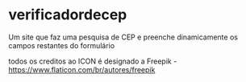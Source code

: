 # verificadordecep
Um site que faz uma pesquisa de CEP e preenche dinamicamente os campos restantes do formulário 

todos os creditos ao ICON é designado a Freepik -
https://www.flaticon.com/br/autores/freepik
